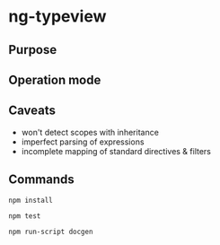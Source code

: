 # ng-typeview

## Purpose

## Operation mode

## Caveats

* won't detect scopes with inheritance
* imperfect parsing of expressions
* incomplete mapping of standard directives & filters

## Commands

    npm install

    npm test

    npm run-script docgen
